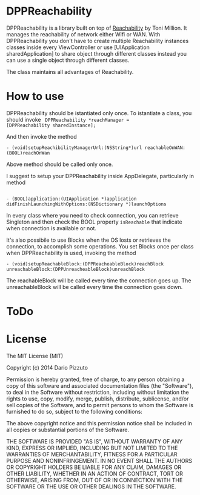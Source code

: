 DPPReachability
===============

DPPReachability is a library built on top of [Reachability](https://github.com/tonymillion/Reachability) by Toni Million. It manages the reachability of network either Wifi or WAN.
With DPPReachability you don't have to create multiple Reachability instances classes inside every 
ViewController or use [UIApplication sharedApplication] to share object through different classes 
instead you can use a single object through different classes.

The class maintains all advantages of Reachability.

How to use
===
DPPReachability should be istantiated only once. To istantiate a class, you should invoke
<code>
DPPReachability *reachManager = [DPPReachability sharedInstance];
</code>

And then invoke the method
<p>
<code>- (void)setupReachibilityManagerUrl:(NSString*)url reachableOnWAN:(BOOL)reachOnWan</code>
</p>
Above method should be called only once.

I suggest to setup your DPPReachability inside AppDelegate, particularly in method 
<p>
<code> 
- (BOOL)application:(UIApplication *)application didFinishLaunchingWithOptions:(NSDictionary *)launchOptions
</code>
</p>

In every class where you need to check connection, you can retrieve Singleton and then check the BOOL property <code>isReachable</code> that indicate when connection is available or not.

It's also possibile to use Blocks when the OS losts or retrieves the connection, to accomplish some operations.
You set Blocks once per class when DPPReachability is used, invoking the method 

<code>- (void)setupReachableBlock:(DPPReacheableBlock)reachBlock unreachableBlock:(DPPUnreacheableBlock)unreachBlock</code>

The <bold>reachableBlock</bold> will be called every time the connection goes up. 
The <bold>unreachableBlock</bold> will be called every time the connection goes down.

ToDo
====


License
=======

The MIT License (MIT)

Copyright (c) 2014 Dario Pizzuto

Permission is hereby granted, free of charge, to any person obtaining a copy
of this software and associated documentation files (the "Software"), to deal
in the Software without restriction, including without limitation the rights
to use, copy, modify, merge, publish, distribute, sublicense, and/or sell
copies of the Software, and to permit persons to whom the Software is
furnished to do so, subject to the following conditions:

The above copyright notice and this permission notice shall be included in
all copies or substantial portions of the Software.

THE SOFTWARE IS PROVIDED "AS IS", WITHOUT WARRANTY OF ANY KIND, EXPRESS OR
IMPLIED, INCLUDING BUT NOT LIMITED TO THE WARRANTIES OF MERCHANTABILITY,
FITNESS FOR A PARTICULAR PURPOSE AND NONINFRINGEMENT. IN NO EVENT SHALL THE
AUTHORS OR COPYRIGHT HOLDERS BE LIABLE FOR ANY CLAIM, DAMAGES OR OTHER
LIABILITY, WHETHER IN AN ACTION OF CONTRACT, TORT OR OTHERWISE, ARISING FROM,
OUT OF OR IN CONNECTION WITH THE SOFTWARE OR THE USE OR OTHER DEALINGS IN
THE SOFTWARE.
